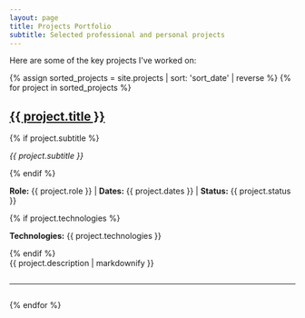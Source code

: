 ```yaml
---
layout: page
title: Projects Portfolio
subtitle: Selected professional and personal projects
---
```


Here are some of the key projects I've worked on:

<div class="projects-list">
{% assign sorted_projects = site.projects | sort: 'sort_date' | reverse %}
{% for project in sorted_projects %}
  <div class="project-item">
    <h2><a href="{{ project.url | relative_url }}">{{ project.title }}</a></h2>
    {% if project.subtitle %}
      <p><em>{{ project.subtitle }}</em></p>
    {% endif %}
    <p>
      <strong>Role:</strong> {{ project.role }} | 
      <strong>Dates:</strong> {{ project.dates }} | 
      <strong>Status:</strong> {{ project.status }}
    </p>
    {% if project.technologies %}
      <p><strong>Technologies:</strong> {{ project.technologies }}</p>
    {% endif %}
    <div>
      {{ project.description | markdownify }}
    </div>
    <hr style="margin-top: 2em; margin-bottom: 2em;">
  </div>
{% endfor %}
</div>

<!-- Basic styling suggestion (add to your site's CSS if desired) -->
<!--
<style>
.projects-list .project-item {
  margin-bottom: 2.5em;
}
.projects-list h2 {
  margin-bottom: 0.25em;
}
.projects-list h2 a {
  color: inherit; /* Or your desired link color */
}
.projects-list p {
  margin-top: 0.5em;
  margin-bottom: 0.5em;
}
</style>
--> 